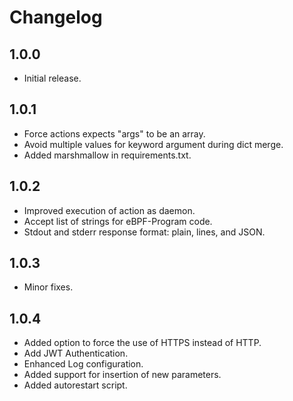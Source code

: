 # Changelog

## 1.0.0

- Initial release.

## 1.0.1

- Force actions expects "args" to be an array.
- Avoid multiple values for keyword argument during dict merge.
- Added marshmallow in requirements.txt.

## 1.0.2

- Improved execution of action as daemon.
- Accept list of strings for eBPF-Program code.
- Stdout and stderr response format: plain, lines, and JSON.

## 1.0.3

- Minor fixes.

## 1.0.4

- Added option to force the use of HTTPS instead of HTTP.
- Add JWT Authentication.
- Enhanced Log configuration.
- Added support for insertion of new parameters.
- Added autorestart script.
